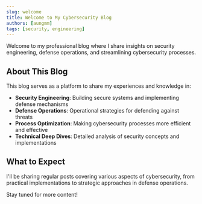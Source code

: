 ```yaml
---
slug: welcome
title: Welcome to My Cybersecurity Blog
authors: [aungmm]
tags: [security, engineering]
---
```


Welcome to my professional blog where I share insights on security engineering, defense operations, and streamlining cybersecurity processes.

<!-- truncate -->

## About This Blog

This blog serves as a platform to share my experiences and knowledge in:

- **Security Engineering**: Building secure systems and implementing defense mechanisms
- **Defense Operations**: Operational strategies for defending against threats
- **Process Optimization**: Making cybersecurity processes more efficient and effective
- **Technical Deep Dives**: Detailed analysis of security concepts and implementations

## What to Expect

I'll be sharing regular posts covering various aspects of cybersecurity, from practical implementations to strategic approaches in defense operations.

Stay tuned for more content!
